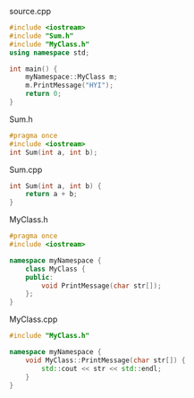 
source.cpp
```c++
#include <iostream>
#include "Sum.h"
#include "MyClass.h"
using namespace std;

int main() {
	myNamespace::MyClass m;
	m.PrintMessage("HYI");
	return 0;
}
```

Sum.h
```c++
#pragma once
#include <iostream>
int Sum(int a, int b);
```

Sum.cpp
```c++
int Sum(int a, int b) {
	return a + b;
}
```

MyClass.h
```c++
#pragma once
#include <iostream>

namespace myNamespace {
	class MyClass {
	public:
		void PrintMessage(char str[]);
	};
}
```

MyClass.cpp
```c++
#include "MyClass.h"

namespace myNamespace {
	void MyClass::PrintMessage(char str[]) {
		std::cout << str << std::endl;
	}
}
```